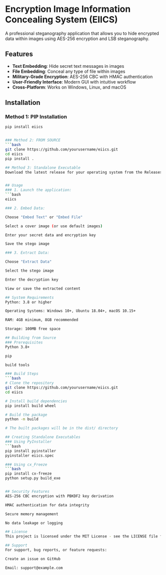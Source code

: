 # Encryption Image Information Concealing System (EIICS)

A professional steganography application that allows you to hide encrypted data within images using AES-256 encryption and LSB steganography.

## Features

- **Text Embedding**: Hide secret text messages in images
- **File Embedding**: Conceal any type of file within images
- **Military-Grade Encryption**: AES-256 CBC with HMAC authentication
- **User-Friendly Interface**: Modern GUI with intuitive workflow
- **Cross-Platform**: Works on Windows, Linux, and macOS

## Installation

### Method 1: PIP Installation
```bash
pip install eiics


### Method 2: FROM SOURCE
```bash
git clone https://github.com/yourusername/eiics.git
cd eiics
pip install .

## Method 3: Standalone Executable
Download the latest release for your operating system from the Releases page.


## Usage
### 1. Launch the application:
```bash
eiics

### 2. Embed Data:

Choose "Embed Text" or "Embed File"

Select a cover image (or use default images)

Enter your secret data and encryption key

Save the stego image

### 3. Extract Data:

Choose "Extract Data"

Select the stego image

Enter the decryption key

View or save the extracted content

## System Requirements
Python: 3.8 or higher

Operating Systems: Windows 10+, Ubuntu 18.04+, macOS 10.15+

RAM: 4GB minimum, 8GB recommended

Storage: 100MB free space

## Building from Source
### Prerequisites
Python 3.8+

pip

build tools

### Build Steps
```bash
# Clone the repository
git clone https://github.com/yourusername/eiics.git
cd eiics

# Install build dependencies
pip install build wheel

# Build the package
python -m build

# The built packages will be in the dist/ directory

## Creating Standalone Executables
### Using PyInstaller
```bash
pip install pyinstaller
pyinstaller eiics.spec

### Using cx_Freeze
```bash
pip install cx-freeze
python setup.py build_exe


## Security Features
AES-256 CBC encryption with PBKDF2 key derivation

HMAC authentication for data integrity

Secure memory management

No data leakage or logging

## License
This project is licensed under the MIT License - see the LICENSE file for details.

## Support
For support, bug reports, or feature requests:

Create an issue on GitHub

Email: support@example.com